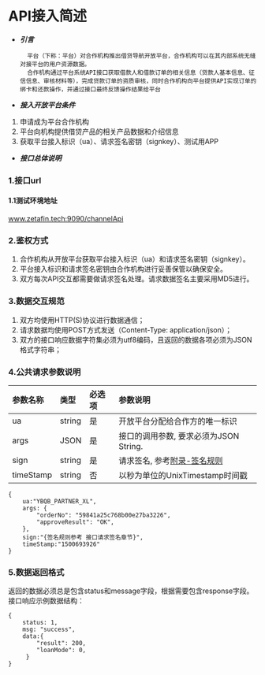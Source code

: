 # API接入简述

* _**引言**_

        平台（下称：平台）对合作机构推出借贷导航开放平台，合作机构可以在其内部系统无缝对接平台的用户资源数据。  
        合作机构通过平台系统API接口获取借款人和借款订单的相关信息（贷款人基本信息、征信信息、审核材料等），完成贷款订单的资质审核，同时合作机构向平台提供API实现订单的绑卡和还款操作，并通过接口最终反馈操作结果给平台

* _**接入开放平台条件**_

1. 申请成为平台合作机构
2. 平台向机构提供借贷产品的相关产品数据和介绍信息
3. 获取平台接入标识（ua）、请求签名密钥（signkey）、测试用APP

* _**接口总体说明**_

### **1.接口url**

#### **1.1测试环境地址**

www.zetafin.tech:9090/channelApi

### 2.鉴权方式

1. 合作机构从开放平台获取平台接入标识（ua）和请求签名密钥（signkey）。
2. 平台接入标识和请求签名密钥由合作机构进行妥善保管以确保安全。
3. 双方每次API交互都需要做请求签名处理。请求数据签名主要采用MD5进行。

### **3.数据交互规范**

1. 双方均使用HTTP\(S\)协议进行数据通信； 
2. 请求数据均使用POST方式发送（Content-Type: application/json）； 
3. 双方的接口响应数据字符集必须为utf8编码，且返回的数据各项必须为JSON格式字符串；

### 4.公共请求参数说明

| 参数名称 | 类型 | 必选项 | 参数说明 |
| :--- | :--- | :--- | :--- |
| ua | string | 是 | 开放平台分配给合作方的唯一标识 |
| args | JSON | 是 | 接口的调用参数, 要求必须为JSON String. |
| sign | string | 是 | 请求签名, 参考[附录-签名规则](fu-lu/qian-ming-gui-ze.md) |
| timeStamp | string | 否 | 以秒为单位的UnixTimestamp时间戳 |

```text
{
    ua:"YBQB_PARTNER_XL",
    args: { 
        "orderNo": "59841a25c768b00e27ba3226", 
        "approveResult": "OK",
    },
    sign:"{签名规则参考 接口请求签名章节}",
    timeStamp:"1500693926"
}
```

### 5.数据返回格式

返回的数据必须总是包含status和message字段，根据需要包含response字段。 接口响应示例数据结构：

```text
{
    status: 1,
    msg: "success",
    data:{
        "result": 200, 
        "loanMode": 0,
     }
}
```



